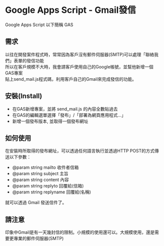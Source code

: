 # Google Apps Script - Gmail發信
Google Apps Script 以下簡稱 GAS<br />

## 需求
以往在開發案件程式時，常常因為客戶沒有郵件伺服器(SMTP)可以處理「聯絡我們」表單的發信功能<br />
所以在客戶規模不大時，我會請客戶使用自己的Google帳號，並幫他新增一個GAS專案<br />
貼上send_mail.js程式碼，利用客戶自己的Gmail來完成發信的功能。<br />

## 安裝(Install)
* 在GAS新增專案，並將 send_mail.js 的內容全數貼過去
* 在GAS的編輯選單選擇「發布」/「部署為網頁應用程式...」
* 新增一個發布版本, 並取得一個發布網址

## 如何使用
在安裝時所取得的發布網址，可以透過任何語言執行並透過HTTP POST的方式傳送以下參數：
 * @param string mailto    收件者信箱
 * @param string subject   主旨
 * @param string content   內容
 * @param string replyto   回覆給(信箱)
 * @param string replyname 回覆給(名稱)

就可以透過 Gmail 發送信件了。

## 請注意
印象中Gmail是有一天幾封信的限制。小規模的使用還可以。大規模使用，還是需要更專業的郵件伺服器(SMTP)
